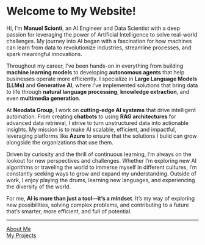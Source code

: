 # Welcome to My Website!

Hi, I’m **Manuel Scionti**, an AI Engineer and Data Scientist with a deep passion for leveraging the power of Artificial Intelligence to solve real-world challenges. My journey into AI began with a fascination for how machines can learn from data to revolutionize industries, streamline processes, and spark meaningful innovations.

Throughout my career, I’ve been hands-on in everything from building **machine learning models** to developing **autonomous agents** that help businesses operate more efficiently. I specialize in **Large Language Models (LLMs)** and **Generative AI**, where I’ve implemented solutions that bring data to life through **natural language processing**, **knowledge extraction**, and even **multimedia generation**.

At **Neodata Group**, I work on **cutting-edge AI systems** that drive intelligent automation. From creating **chatbots** to using **RAG architectures** for advanced data retrieval, I strive to turn unstructured data into actionable insights. My mission is to make AI scalable, efficient, and impactful, leveraging platforms like **Azure** to ensure that the solutions I build can grow alongside the organizations that use them.

Driven by curiosity and the thrill of continuous learning, I’m always on the lookout for new perspectives and challenges. Whether I’m exploring new AI algorithms or traveling the world to immerse myself in different cultures, I’m constantly seeking ways to grow and expand my understanding. Outside of work, I enjoy playing the drums, learning new languages, and experiencing the diversity of the world.

For me, **AI is more than just a tool—it’s a mindset**. It’s my way of exploring new possibilities, solving complex problems, and contributing to a future that’s smarter, more efficient, and full of potential.

---

[About Me](about.md)  
[My Projects](projects.md)
